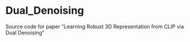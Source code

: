 # Dual_Denoising
Source code for paper "Learning Robust 3D Representation from CLIP via Dual Denoising"
